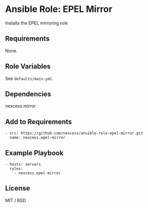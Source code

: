 # Ansible Role: EPEL Mirror

Installs the EPEL mirroring role

## Requirements

None.

## Role Variables

See `defaults/main.yml`.

## Dependencies

nexcess.mirror

## Add to Requirements

    - src: https://github.com/nexcess/ansible-role-epel-mirror.git
      name: nexcess.epel-mirror

## Example Playbook

    - hosts: servers
      roles:
        - nexcess.epel-mirror

## License

MIT / BSD
